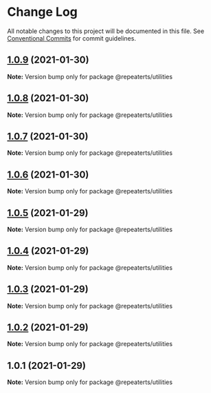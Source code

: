 # Change Log

All notable changes to this project will be documented in this file.
See [Conventional Commits](https://conventionalcommits.org) for commit guidelines.

## [1.0.9](https://github.com/repeaterts/utilities/compare/@repeaterts/utilities@1.0.8...@repeaterts/utilities@1.0.9) (2021-01-30)

**Note:** Version bump only for package @repeaterts/utilities





## [1.0.8](https://github.com/repeaterts/utilities/compare/@repeaterts/utilities@1.0.7...@repeaterts/utilities@1.0.8) (2021-01-30)

**Note:** Version bump only for package @repeaterts/utilities





## [1.0.7](https://github.com/repeaterts/utilities/compare/@repeaterts/utilities@1.0.6...@repeaterts/utilities@1.0.7) (2021-01-30)

**Note:** Version bump only for package @repeaterts/utilities





## [1.0.6](https://github.com/repeaterts/utilities/compare/@repeaterts/utilities@1.0.5...@repeaterts/utilities@1.0.6) (2021-01-30)

**Note:** Version bump only for package @repeaterts/utilities





## [1.0.5](https://github.com/repeaterts/utilities/compare/@repeaterts/utilities@1.0.4...@repeaterts/utilities@1.0.5) (2021-01-29)

**Note:** Version bump only for package @repeaterts/utilities





## [1.0.4](https://github.com/repeaterts/utilities/compare/@repeaterts/utilities@1.0.3...@repeaterts/utilities@1.0.4) (2021-01-29)

**Note:** Version bump only for package @repeaterts/utilities





## [1.0.3](https://github.com/repeaterts/utilities/compare/@repeaterts/utilities@1.0.2...@repeaterts/utilities@1.0.3) (2021-01-29)

**Note:** Version bump only for package @repeaterts/utilities





## [1.0.2](https://github.com/repeaterts/utilities/compare/@repeaterts/utilities@1.0.1...@repeaterts/utilities@1.0.2) (2021-01-29)

**Note:** Version bump only for package @repeaterts/utilities





## 1.0.1 (2021-01-29)

**Note:** Version bump only for package @repeaterts/utilities
